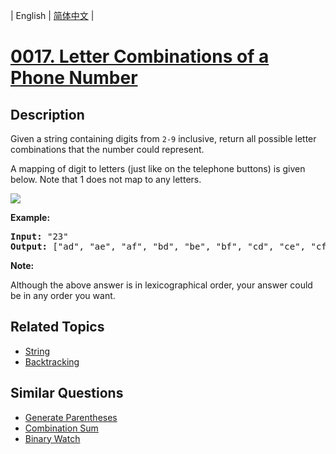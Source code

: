 
| English | [简体中文](README.md) |
# [0017. Letter Combinations of a Phone Number](https://leetcode-cn.com/problems/letter-combinations-of-a-phone-number/)
## Description
<p>Given a string containing digits from <code>2-9</code> inclusive, return all possible letter combinations that the number could represent.</p>

<p>A mapping of digit to letters (just like on the telephone buttons) is given below. Note that 1 does not map to any letters.</p>

<p><img src="http://upload.wikimedia.org/wikipedia/commons/thumb/7/73/Telephone-keypad2.svg/200px-Telephone-keypad2.svg.png" /></p>

<p><strong>Example:</strong></p>

<pre>
<strong>Input: </strong>&quot;23&quot;
<strong>Output:</strong> [&quot;ad&quot;, &quot;ae&quot;, &quot;af&quot;, &quot;bd&quot;, &quot;be&quot;, &quot;bf&quot;, &quot;cd&quot;, &quot;ce&quot;, &quot;cf&quot;].
</pre>

<p><strong>Note:</strong></p>

<p>Although the above answer is in lexicographical order, your answer could be in any order you want.</p>

## Related Topics
- [String](https://leetcode-cn.com/tag/string)
- [Backtracking](https://leetcode-cn.com/tag/backtracking)
## Similar Questions
- [Generate Parentheses](../generate-parentheses/README_EN.md)
- [Combination Sum](../combination-sum/README_EN.md)
- [Binary Watch](../binary-watch/README_EN.md)
